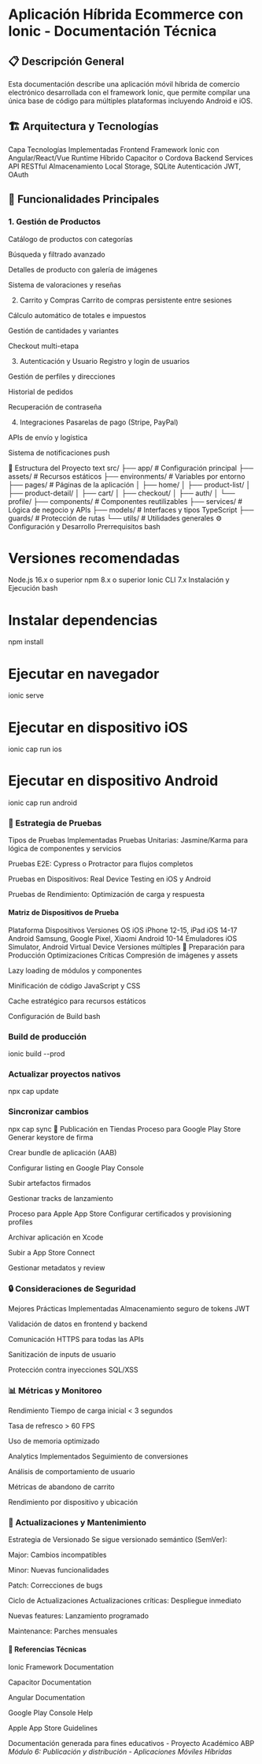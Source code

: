 

# Aplicación Híbrida Ecommerce con Ionic - Documentación Técnica
## 📋 Descripción General
Esta documentación describe una aplicación móvil híbrida de comercio electrónico desarrollada con el framework Ionic, que permite compilar una única base de código para múltiples plataformas incluyendo Android e iOS.

## 🏗️ Arquitectura y Tecnologías
Capa	Tecnologías Implementadas
Frontend Framework	Ionic con Angular/React/Vue
Runtime Híbrido	Capacitor o Cordova
Backend Services	API RESTful
Almacenamiento	Local Storage, SQLite
Autenticación	JWT, OAuth
## 📱 Funcionalidades Principales
### 1. Gestión de Productos
Catálogo de productos con categorías

Búsqueda y filtrado avanzado

Detalles de producto con galería de imágenes

Sistema de valoraciones y reseñas

2. Carrito y Compras
Carrito de compras persistente entre sesiones

Cálculo automático de totales e impuestos

Gestión de cantidades y variantes

Checkout multi-etapa

3. Autenticación y Usuario
Registro y login de usuarios

Gestión de perfiles y direcciones

Historial de pedidos

Recuperación de contraseña

4. Integraciones
Pasarelas de pago (Stripe, PayPal)

APIs de envío y logística

Sistema de notificaciones push

🔧 Estructura del Proyecto
text
src/
├── app/                 # Configuración principal
├── assets/             # Recursos estáticos
├── environments/       # Variables por entorno
├── pages/              # Páginas de la aplicación
│   ├── home/
│   ├── product-list/
│   ├── product-detail/
│   ├── cart/
│   ├── checkout/
│   ├── auth/
│   └── profile/
├── components/         # Componentes reutilizables
├── services/           # Lógica de negocio y APIs
├── models/            # Interfaces y tipos TypeScript
├── guards/            # Protección de rutas
└── utils/             # Utilidades generales
⚙️ Configuración y Desarrollo
Prerrequisitos
bash
# Versiones recomendadas
Node.js 16.x o superior
npm 8.x o superior
Ionic CLI 7.x
Instalación y Ejecución
bash


# Instalar dependencias
npm install

# Ejecutar en navegador
ionic serve

# Ejecutar en dispositivo iOS
ionic cap run ios

# Ejecutar en dispositivo Android
ionic cap run android

### 🧪 Estrategia de Pruebas
Tipos de Pruebas Implementadas
Pruebas Unitarias: Jasmine/Karma para lógica de componentes y servicios

Pruebas E2E: Cypress o Protractor para flujos completos

Pruebas en Dispositivos: Real Device Testing en iOS y Android

Pruebas de Rendimiento: Optimización de carga y respuesta

#### Matriz de Dispositivos de Prueba

Plataforma	Dispositivos	Versiones OS
iOS	iPhone 12-15, iPad	iOS 14-17
Android	Samsung, Google Pixel, Xiaomi	Android 10-14
Emuladores	iOS Simulator, Android Virtual Device	Versiones múltiples
🚀 Preparación para Producción
Optimizaciones Críticas
Compresión de imágenes y assets

Lazy loading de módulos y componentes

Minificación de código JavaScript y CSS

Cache estratégico para recursos estáticos

Configuración de Build
bash
### Build de producción
ionic build --prod

### Actualizar proyectos nativos
npx cap update

### Sincronizar cambios
npx cap sync
📲 Publicación en Tiendas
Proceso para Google Play Store
Generar keystore de firma

Crear bundle de aplicación (AAB)

Configurar listing en Google Play Console

Subir artefactos firmados

Gestionar tracks de lanzamiento

Proceso para Apple App Store
Configurar certificados y provisioning profiles

Archivar aplicación en Xcode

Subir a App Store Connect

Gestionar metadatos y review

### 🔒 Consideraciones de Seguridad
Mejores Prácticas Implementadas
Almacenamiento seguro de tokens JWT

Validación de datos en frontend y backend

Comunicación HTTPS para todas las APIs

Sanitización de inputs de usuario

Protección contra inyecciones SQL/XSS

### 📊 Métricas y Monitoreo
Rendimiento
Tiempo de carga inicial < 3 segundos

Tasa de refresco > 60 FPS

Uso de memoria optimizado

Analytics Implementados
Seguimiento de conversiones

Análisis de comportamiento de usuario

Métricas de abandono de carrito

Rendimiento por dispositivo y ubicación

### 🔄 Actualizaciones y Mantenimiento
Estrategia de Versionado
Se sigue versionado semántico (SemVer):

Major: Cambios incompatibles

Minor: Nuevas funcionalidades

Patch: Correcciones de bugs

Ciclo de Actualizaciones
Actualizaciones críticas: Despliegue inmediato

Nuevas features: Lanzamiento programado

Maintenance: Parches mensuales

#### 📝 Referencias Técnicas
Ionic Framework Documentation

Capacitor Documentation

Angular Documentation

Google Play Console Help

Apple App Store Guidelines

Documentación generada para fines educativos - Proyecto Académico ABP
*Módulo 6: Publicación y distribución - Aplicaciones Móviles Híbridas*